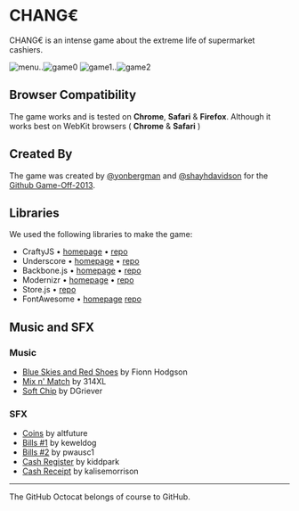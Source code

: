 # CHANG€

CHANG€ is an intense game about the extreme life of supermarket cashiers.

![menu](https://raw.github.com/RothschildGames/change/master/public/screenshots/change00.png)..![game0](https://raw.github.com/RothschildGames/change/master/public/screenshots/change01.png)
![game1](https://raw.github.com/RothschildGames/change/master/public/screenshots/change02.png)..![game2](https://raw.github.com/RothschildGames/change/master/public/screenshots/change03.png)

## Browser Compatibility
The game works and is tested on __Chrome__, __Safari__ & __Firefox__. Although it works best on WebKit browsers ( **Chrome** & __Safari__ )

## Created By
The game was created by [@yonbergman](https://twitter.com/yonbergman) and [@shayhdavidson](https://twitter.com/shayhdavidson)
for the [Github Game-Off-2013](https://github.com/github/game-off-2013).

## Libraries

We used the following libraries to make the game:

* CraftyJS • [homepage](http://craftyjs.com/) • [repo](https://github.com/craftyjs/Crafty) 
* Underscore • [homepage](http://underscorejs.org/) • [repo](https://github.com/documentcloud/underscore)
* Backbone.js • [homepage](http://backbonejs.org/) • [repo](https://github.com/jashkenas/backbone)
* Modernizr • [homepage](http://modernizr.com/) • [repo](https://github.com/Modernizr/Modernizr)
* Store.js • [repo](https://github.com/marcuswestin/store.js)
* FontAwesome • [homepage](http://fontawesome.io/) [repo](https://github.com/FortAwesome/Font-Awesome)

## Music and SFX

### Music

* [Blue Skies and Red Shoes](https://soundcloud.com/fionn_hodgson/blue-skies-and-red-shoes?in=yonbergman/sets/change) by Fionn Hodgson
* [Mix n' Match](https://soundcloud.com/314xl/mix-n-match?in=yonbergman/sets/change) by 314XL
* [Soft Chip](https://soundcloud.com/dgriever/soft-chip?in=yonbergman/sets/change) by DGriever

### SFX

* [Coins](http://www.freesound.org/people/altfuture/sounds/174629/) by altfuture
* [Bills #1](http://www.freesound.org/people/keweldog/sounds/181763/) by keweldog
* [Bills #2](http://www.freesound.org/people/pwausc1/sounds/118255/) by pwausc1
* [Cash Register](http://www.freesound.org/people/kiddpark/sounds/201159/) by kiddpark
* [Cash Receipt](http://www.freesound.org/people/kalisemorrison/sounds/202531/) by kalisemorrison

----

The GitHub Octocat belongs of course to GitHub.